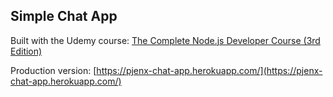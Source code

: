 ## Simple Chat App

Built with the Udemy course:
[The Complete Node.js Developer Course (3rd Edition)](https://www.udemy.com/course/the-complete-nodejs-developer-course-2/)

Production version:
[https://pjenx-chat-app.herokuapp.com/](https://pjenx-chat-app.herokuapp.com/)
